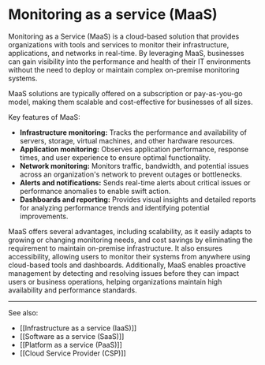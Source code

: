 
# Monitoring as a service (MaaS)

Monitoring as a Service (MaaS) is a cloud-based solution that provides organizations with tools and services to monitor their infrastructure, applications, and networks in real-time. By leveraging MaaS, businesses can gain visibility into the performance and health of their IT environments without the need to deploy or maintain complex on-premise monitoring systems.

MaaS solutions are typically offered on a subscription or pay-as-you-go model, making them scalable and cost-effective for businesses of all sizes.

Key features of MaaS:

- **Infrastructure monitoring:** Tracks the performance and availability of servers, storage, virtual machines, and other hardware resources.
- **Application monitoring:** Observes application performance, response times, and user experience to ensure optimal functionality.
- **Network monitoring:** Monitors traffic, bandwidth, and potential issues across an organization's network to prevent outages or bottlenecks.
- **Alerts and notifications:** Sends real-time alerts about critical issues or performance anomalies to enable swift action.
- **Dashboards and reporting:** Provides visual insights and detailed reports for analyzing performance trends and identifying potential improvements.

MaaS offers several advantages, including scalability, as it easily adapts to growing or changing monitoring needs, and cost savings by eliminating the requirement to maintain on-premise infrastructure. It also ensures accessibility, allowing users to monitor their systems from anywhere using cloud-based tools and dashboards. Additionally, MaaS enables proactive management by detecting and resolving issues before they can impact users or business operations, helping organizations maintain high availability and performance standards.

---

See also:

- [[Infrastructure as a service (IaaS)]]
- [[Software as a service (SaaS)]]
- [[Platform as a service (PaaS)]]
- [[Cloud Service Provider (CSP)]]